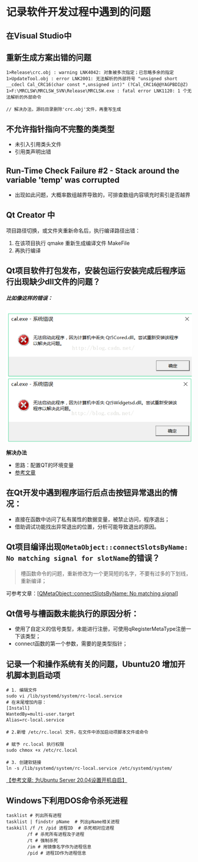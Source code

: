 # 记录软件开发过程中遇到的问题

## 在Visual Studio中

## 重新生成方案出错的问题

```Shell
1>Release\crc.obj : warning LNK4042: 对象被多次指定；已忽略多余的指定
1>UpdateTool.obj : error LNK2001: 无法解析的外部符号 "unsigned short __cdecl Cal_CRC16(char const *,unsigned int)" (?Cal_CRC16@@YAGPBDI@Z)
1>F:\MRCLSW\MRCLSW_SVN\Release\MRCLSW.exe : fatal error LNK1120: 1 个无法解析的外部命令

// 解决办法，源码目录删除'crc.obj'文件，再重写生成
```

## 不允许指针指向不完整的类类型

* 未引入引用类头文件
* 引用类声明出错

## Run-Time Check Failure #2 - Stack around the variable 'temp' was corrupted
* 出现如此问题，大概率数组越界导致的，可排查数组内容填充时索引是否越界

## Qt Creator 中

项目路径切换，或文件夹重新命名后，执行编译路径出错：

1. 在该项目执行 qmake  重新生成编译文件 MakeFile
2. 再执行编译



## Qt项目软件打包发布，安装包运行安装完成后程序运行出现缺少dll文件的问题？

##### 比如像这样的错误：

![Error](../img/qt_error.png)

**解决办法**

* 思路：配置QT的环境变量
* [参考文章](https://blog.csdn.net/qq_17346105/article/details/51497585)



## 在Qt开发中遇到程序运行后点击按钮异常退出的情况：

* 直接在函数中访问了私有属性的数据变量，被禁止访问，程序退出；
* 借助调试功能找出异常退出的位置，分析可能导致退出的原因。



## Qt项目编译出现`QMetaObject::connectSlotsByName: No matching signal for slotName`的错误？

> 槽函数命令的问题，重新修改为一个更简短的名字，不要有过多的下划线，重新编译；

可参考文章：[[QMetaObject::connectSlotsByName: No matching signal](https://stackoverflow.com/questions/24355023/qmetaobjectconnectslotsbyname-no-matching-signal)]

## Qt信号与槽函数未能执行的原因分析：
* 使用了自定义的信号类型，未能进行注册，可使用qRegisterMetaType注册一下该类型；
* connect函数的第一个参数，需要的是类型指针；



## 记录一个和操作系统有关的问题，Ubuntu20 增加开机脚本到启动项
```
# 1. 编辑文件
sudo vi /lib/systemd/system/rc-local.service
# 在末尾增加内容：
[Install]
WantedBy=multi-user.target
Alias=rc-local.service

# 2.新增 /etc/rc.local 文件，在文件中添加启动项脚本文件或命令

# 赋予 rc.local 执行权限
sudo chmox +x /etc/rc.local

# 3. 创建软链接
ln -s /lib/systemd/system/rc-local.service /etc/systemd/system/
```
[【参考文章: 为Ubuntu Server 20.04设置开机自启】](https://www.himstudy.net/%E4%B8%BAubuntu-server-20-04%E8%AE%BE%E7%BD%AE%E5%BC%80%E6%9C%BA%E8%87%AA%E5%90%AF/)



## Windows下利用DOS命令杀死进程

```
tasklist # 列出所有进程
tasklist | findstr pName  # 列出pName相关进程
taskkill /f /t /pid 进程ID  # 杀死相对应进程
		/f # 杀死所有进程及子进程
		/t # 强制杀死
		/im # 用镜像名字作为进程信息
		/pid # 进程ID作为进程信息
```